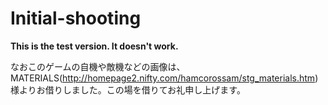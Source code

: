 ﻿Initial-shooting
================

**This is the test version. It doesn't work.**

なおこのゲームの自機や敵機などの画像は、MATERIALS(http://homepage2.nifty.com/hamcorossam/stg_materials.htm)
様よりお借りしました。この場を借りてお礼申し上げます。
